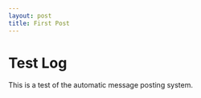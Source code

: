 ```yaml
---
layout: post
title: First Post
---
```


# Test Log

This is a test of the automatic message posting system.